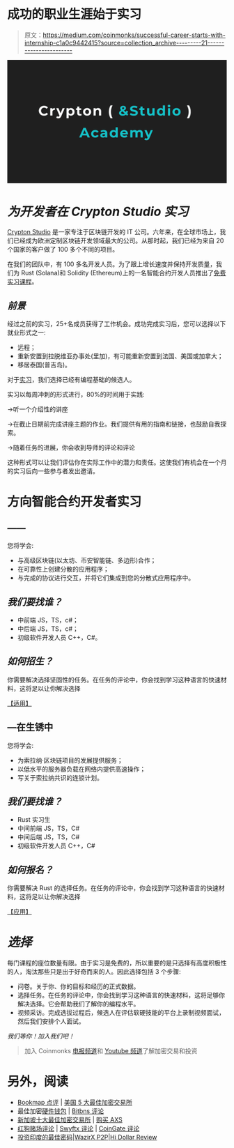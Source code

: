 # 成功的职业生涯始于实习

> 原文：<https://medium.com/coinmonks/successful-career-starts-with-internship-c1a0c9442415?source=collection_archive---------21----------------------->

![](img/b1c1849c5b19bdb21bd9c2b6ecaa3fe2.png)

# ***为开发者在 Crypton Studio 实习***

[Crypton Studio](https://crypton.studio) 是一家专注于区块链开发的 IT 公司。六年来，在全球市场上，我们已经成为欧洲定制区块链开发领域最大的公司。从那时起，我们已经为来自 20 个国家的客户做了 100 多个不同的项目。

在我们的团队中，有 100 多名开发人员。为了跟上增长速度并保持开发质量，我们为 Rust (Solana)和 Solidity (Ethereum)上的一名智能合约开发人员推出了[免费实习课程](https://academy.crypton.studio)。

## ***前景***

经过之前的实习，25+名成员获得了工作机会。成功完成实习后，您可以选择以下就业形式之一:

*   远程；
*   重新安置到拉脱维亚办事处(里加)，有可能重新安置到法国、美国或加拿大；
*   移居泰国(普吉岛)。

对于[实习](https://academy.crypton.studio/#smart-contract)，我们选择已经有编程基础的候选人。

实习以每周冲刺的形式进行，80%的时间用于实践:

→听一个介绍性的讲座

→在截止日期前完成讲座主题的作业。我们提供有用的指南和链接，也鼓励自我探索。

→随着任务的进展，你会收到导师的评论和评论

这种形式可以让我们评估你在实际工作中的潜力和责任。这使我们有机会在一个月的实习后向一些参与者发出邀请。

# 方向智能合约开发者实习

## ***——***

您将学会:

*   与高级区块链(以太坊、币安智能链、多边形)合作；
*   在可靠性上创建分散的应用程序；
*   与完成的协议进行交互，并将它们集成到您的分散式应用程序中。

## ***我们要找谁？***

*   中前端 JS，TS，c#；
*   中后端 JS，TS，c#；
*   初级软件开发人员 C++，C#。

## ***如何招生？***

你需要解决选择坚固性的任务。在任务的评论中，你会找到学习这种语言的快速材料，这将足以让你解决选择

[【适用】](https://cryptonacademy.vcv.ru/r/sc)

## **—在生锈中**

您将学会:

*   为索拉纳·区块链项目的发展提供服务；
*   以低水平的服务器负载在网络内提供高速操作；
*   写关于索拉纳共识的连锁计划。

## ***我们要找谁？***

*   Rust 实习生
*   中间前端 JS，TS，C#
*   中间后端 JS，TS，C#
*   初级软件开发人员 C++，C#

## ***如何报名？***

你需要解决 Rust 的选择任务。在任务的评论中，你会找到学习这种语言的快速材料，这将足以让你解决选择

[【应用】](https://cryptonacademy.vcv.ru/r/rustsolana)

# ***选择***

每门课程的座位数量有限。由于实习是免费的，所以重要的是只选择有高度积极性的人，淘汰那些只是出于好奇而来的人。因此选择包括 3 个步骤:

*   问卷。关于你、你的目标和经历的正式数据。
*   选择任务。在任务的评论中，你会找到学习这种语言的快速材料，这将足够你解决选择。它会帮助我们了解你的编程水平。
*   视频采访。完成选拔过程后，候选人在评估软硬技能的平台上录制视频面试，然后我们安排个人面试。

*我们等你！加入我们吧！*

> 加入 Coinmonks [电报频道](https://t.me/coincodecap)和 [Youtube 频道](https://www.youtube.com/c/coinmonks/videos)了解加密交易和投资

# 另外，阅读

*   [Bookmap 点评](https://coincodecap.com/bookmap-review-2021-best-trading-software) | [美国 5 大最佳加密交易所](https://coincodecap.com/crypto-exchange-usa)
*   最佳加密[硬件钱包](/coinmonks/hardware-wallets-dfa1211730c6) | [Bitbns 评论](/coinmonks/bitbns-review-38256a07e161)
*   [新加坡十大最佳加密交易所](https://coincodecap.com/crypto-exchange-in-singapore) | [购买 AXS](https://coincodecap.com/buy-axs-token)
*   [红狗赌场评论](https://coincodecap.com/red-dog-casino-review) | [Swyftx 评论](https://coincodecap.com/swyftx-review) | [CoinGate 评论](https://coincodecap.com/coingate-review)
*   [投资印度的最佳密码](https://coincodecap.com/best-crypto-to-invest-in-india-in-2021)|[WazirX P2P](https://coincodecap.com/wazirx-p2p)|[Hi Dollar Review](https://coincodecap.com/hi-dollar-review)